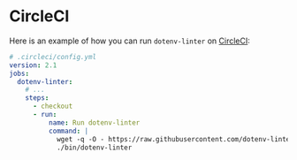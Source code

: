# CircleCI

Here is an example of how you can run `dotenv-linter` on [CircleCI](https://circleci.com):

```yaml
# .circleci/config.yml
version: 2.1
jobs:
  dotenv-linter:
    # ...
    steps:
      - checkout
      - run:
          name: Run dotenv-linter
          command: |
            wget -q -O - https://raw.githubusercontent.com/dotenv-linter/dotenv-linter/master/install.sh | sh -s
            ./bin/dotenv-linter
```
